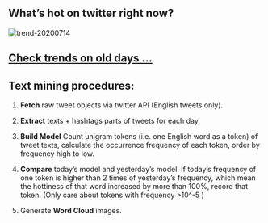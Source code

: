 ## What’s hot on twitter right now?

![trend-20200714][wordcloud]

[wordcloud]: https://raw.githubusercontent.com/xdqc/tweet-trend-everyday/master/word-cloud/trend-20200714.png?token=AF5V4P7ADR6KQBZ4CEDTNIK6AXRMU "trend-20200714"

## [Check trends on old days ...](https://github.com/xdqc/tweet-trend-everyday/tree/master/word-cloud)

## Text mining procedures:

1. **Fetch** raw tweet objects via twitter API (English tweets only).

2. **Extract** texts + hashtags parts of tweets for each day.

3. **Build Model** Count unigram tokens (i.e. one English word as a token) of tweet texts, calculate the occurrence frequency of each token, order by frequency high to low.

4. **Compare** today’s model and yesterday’s model. If today’s frequency of one token is higher than 2 times of yesterday’s frequency, which mean the hottiness of that word increased by more than 100%, record that token. (Only care about tokens with frequency >10^-5 )

5. Generate **Word Cloud** images.
